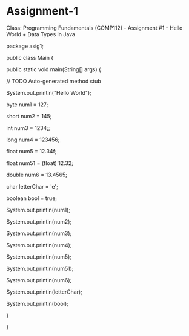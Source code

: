 # Assignment-1
Class: Programming Fundamentals (COMP112) - Assignment #1 - Hello World + Data Types in Java

package asig1;

public class Main {

public static void main(String[] args) {
  
// TODO Auto-generated method stub
				
System.out.println("Hello World");

  byte num1 = 127;
	
  short num2 = 145;
	
  int num3 = 1234;;
	
  long num4 = 123456;
	
  float num5 = 12.34f;
	
  float num51 = (float) 12.32;
	
  double num6 = 13.4565;
	
  char letterChar = 'e';
	
  boolean bool = true;
			
  System.out.println(num1);

  System.out.println(num2);

  System.out.println(num3);

  System.out.println(num4);

  System.out.println(num5);

  System.out.println(num51);

  System.out.println(num6);

  System.out.println(letterChar);

  System.out.println(bool);
			
  }

}
